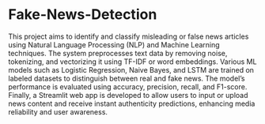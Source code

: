 # Fake-News-Detection
This project aims to identify and classify misleading or false news articles using Natural Language Processing (NLP) and Machine Learning techniques. The system preprocesses text data by removing noise, tokenizing, and vectorizing it using TF-IDF or word embeddings. Various ML models such as Logistic Regression, Naive Bayes, and LSTM are trained on labeled datasets to distinguish between real and fake news. The model’s performance is evaluated using accuracy, precision, recall, and F1-score. Finally, a Streamlit web app is developed to allow users to input or upload news content and receive instant authenticity predictions, enhancing media reliability and user awareness.
